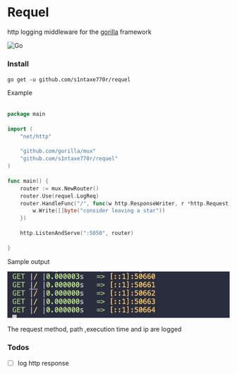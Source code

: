 # Requel

http logging middleware for the [gorilla](https://github.com/gorilla/mux) framework

![Go](https://github.com/s1ntaxe770r/requel/workflows/Go/badge.svg)

### Install 
` go get -u github.com/s1ntaxe770r/requel `

Example 

```go 

package main

import (
	"net/http"

	"github.com/gorilla/mux"
	"github.com/s1ntaxe770r/requel"
)

func main() {
	router := mux.NewRouter()
	router.Use(requel.LogReq)
	router.HandleFunc("/", func(w http.ResponseWriter, r *http.Request) {
		w.Write([]byte("consider leaving a star"))
	})

	http.ListenAndServe(":5050", router)

}

```
Sample output

![output](output.png)


The request method, path ,execution time and ip  are logged 

### Todos 
- [ ] log http response 
